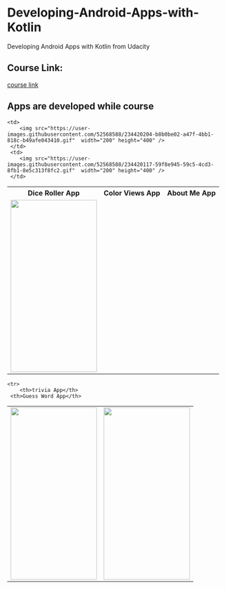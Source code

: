 # Developing-Android-Apps-with-Kotlin
Developing Android Apps with Kotlin from Udacity 

## Course Link:
[course link](https://www.udacity.com/course/developing-android-apps-with-kotlin--ud9012)

## Apps are developed while course
<table>
  
 
   <tr>
    <th>Dice Roller App</th>
    <th>Color Views App</th>
    <th>About Me App</th>
  </tr>
  <tr>
    <td>
       <img src="https://user-images.githubusercontent.com/52568588/229556280-6dbe3ce0-2604-4915-88c5-a47687e10a59.gif"  width="200" height="400" />
    </td>
  
    <td>
        <img src="https://user-images.githubusercontent.com/52568588/234420204-b8b0be02-a47f-4bb1-818c-b49afe043410.gif"  width="200" height="400" />
     </td>
     <td>
        <img src="https://user-images.githubusercontent.com/52568588/234420117-59f8e945-59c5-4cd3-8fb1-8e5c313f8fc2.gif"  width="200" height="400" />
     </td>
  </tr>
  
</table>

<table>
  
 
    <tr>
        <th>trivia App</th>
     <th>Guess Word App</th>
  
   </tr>
   <tr>
    <td>
        <img src="https://user-images.githubusercontent.com/52568588/234420232-cdb3d7bc-78a3-433b-b945-5fb4cf44ef55.gif"  width="200" height="400" />
     </td>
    <td>
        <img src="https://user-images.githubusercontent.com/52568588/234418358-b217c229-9b0a-42e4-9160-db1b0586b901.gif"  width="200" height="400" />
     </td>
    
   </tr>
   
 </table>
